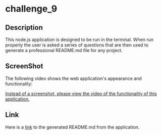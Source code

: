 # challenge_9

## Description
This node.js application is designed to be run in the terminal. When run properly the user is asked a series of questions that are then used to generate a professional README.md file for any project. 


## ScreenShot
The following video shows the web application's appearance and functionality:

[Instead of a screenshot, please view the video of the functionality of this application.](https://www.youtube.com/watch?v=1q8UdzCTYxo)

## Link
Here is a [link](https://ejc10d.github.io/challenge_9/) to the generated README.md from the application.